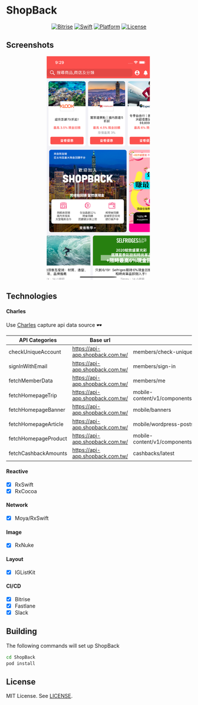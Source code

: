 # ShopBack

<p align="center">
    <a href="http://cocoadocs.org/docsets/Cards">
        <img src="https://app.bitrise.io/app/06b4d3f9fd381df6/status.svg?token=xn8UMq77aOXmEUZatQ1urQ"
            alt="Bitrise"></a>
    <a href="http://cocoadocs.org/docsets/Cards">
        <img src="https://img.shields.io/badge/Swift-5-orange.svg?style=flat"
            alt="Swift"></a>
    <a href="http://cocoadocs.org/docsets/Cards">
        <img src="https://img.shields.io/cocoapods/p/Cards.svg?style=flat"
            alt="Platform"></a>
    <a href="https://github.com/PaoloCuscela/Cards/blob/master/LICENSE">
        <img src="https://img.shields.io/github/license/PaoloCuscela/Cards.svg"
            alt="License"></a>
</p>

## Screenshots

<p align= "center">
<img alt="01" src="screenshots/homepage.png" width="280">&nbsp;
</p>

## Technologies

#### Charles
Use [Charles](https://www.charlesproxy.com) capture api data source 🕶

API Categories | Base url | Path | Method
---------------|----------|------| ------
checkUniqueAccount | https://api-app.shopback.com.tw/ | members/check-unique | Get
signInWithEmail | https://api-app.shopback.com.tw/ | members/sign-in | Post
fetchMemberData | https://api-app.shopback.com.tw/ | members/me | Get
fetchHomepageTrip | https://api-app.shopback.com.tw/ | mobile-content/v1/components/5d6aa42df1f1ce3e49650aff | Get
fetchHomepageBanner | https://api-app.shopback.com.tw/ | mobile/banners | Get
fetchHomepageArticle | https://api-app.shopback.com.tw/ | mobile/wordpress-posts | Get
fetchHomepageProduct | https://api-app.shopback.com.tw/ | mobile-content/v1/components/5dd3b7a0dbaead21d7b0e17d | Get
fetchCashbackAmounts | https://api-app.shopback.com.tw/ | cashbacks/latest | Get

#### Reactive
- [X] RxSwift
- [X] RxCocoa

#### Network
- [X] Moya/RxSwift

#### Image
- [X] RxNuke

#### Layout
- [X] IGListKit

#### CI/CD
- [X] Bitrise
- [X] Fastlane
- [X] Slack

## Building

The following commands will set up ShopBack
```sh
cd ShopBack
pod install
```

## License
MIT License. See [LICENSE](https://github.com/gannasong/RxSwift-MVVM-Demo/blob/master/LICENSE).
